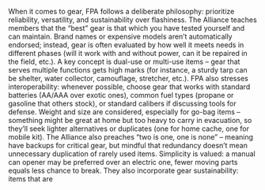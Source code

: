 When it comes to gear, FPA follows a deliberate philosophy: prioritize reliability, versatility, and sustainability over flashiness. The Alliance teaches members that the “best” gear is that which you have tested yourself and can maintain. Brand names or expensive models aren’t automatically endorsed; instead, gear is often evaluated by how well it meets needs in different phases (will it work with and without power, can it be repaired in the field, etc.). A key concept is dual-use or multi-use items – gear that serves multiple functions gets high marks (for instance, a sturdy tarp can be shelter, water collector, camouflage, stretcher, etc.). FPA also stresses interoperability: whenever possible, choose gear that works with standard batteries (AA/AAA over exotic ones), common fuel types (propane or gasoline that others stock), or standard calibers if discussing tools for defense. Weight and size are considered, especially for go-bag items – something might be great at home but too heavy to carry in evacuation, so they’ll seek lighter alternatives or duplicates (one for home cache, one for mobile kit). The Alliance also preaches “two is one, one is none” – meaning have backups for critical gear, but mindful that redundancy doesn’t mean unnecessary duplication of rarely used items. Simplicity is valued: a manual can opener may be preferred over an electric one, fewer moving parts equals less chance to break. They also incorporate gear sustainability: items that are